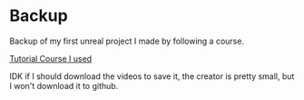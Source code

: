 # Backup

<p>Backup of my first unreal project I made by following a course.</p>

<a href="https://www.youtube.com/watch?v=jp_6azlr9Hg&list=PLoReGgpfex3x295NSo3hZD6Ylq6hPqdz8">Tutorial Course I used</a>

IDK if I should download the videos to save it, the creator is pretty small, but I won't download it to github.
